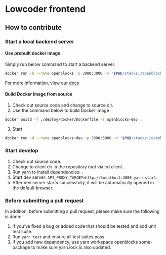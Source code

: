 # Lowcoder frontend

## How to contribute

### Start a local backend server

#### Use prebuilt docker image

Simply run below command to start a backend server.

```bash
docker run -d --name openblocks -p 3000:3000 -v "$PWD/stacks:/openblocks-stacks" lowcoderorg/lowcoder-ce
```

For more information, view our [docs](../docs/self-hosting)

#### Build Docker image from source

1. Check out source code and change to source dir.
2. Use the command below to build Docker image :

```bash
docker build -f ./deploy/docker/Dockerfile -t openblocks-dev .
```

3. Start

```bash
docker run -d --name openblocks-dev -p 3000:3000 -v "$PWD/stacks:/openblocks-stacks" openblocks-dev
```

### Start develop

1. Check out source code.
2. Change to client dir in the repository root via cd client.
3. Run yarn to install dependencies: .
4. Start dev server: `API_PROXY_TARGET=http://localhost:3000 yarn start`.
5. After dev server starts successfully, it will be automatically opened in the default browser.

### Before submitting a pull request

In addition, before submitting a pull request, please make sure the following is done:

1. If you’ve fixed a bug or added code that should be tested and add unit test suite.
2. Run `yarn test` and ensure all test suites pass.
3. If you add new dependency, use yarn workspace openblocks some-package to make sure yarn.lock is also updated.
